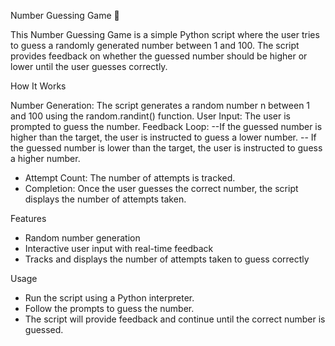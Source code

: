 Number Guessing Game 🎯

This Number Guessing Game is a simple Python script where the user tries to guess a randomly generated number between 1 and 100. The script provides feedback on whether the guessed number should be higher or lower until the user guesses correctly.

How It Works

Number Generation: The script generates a random number n between 1 and 100 using the random.randint() function.
User Input: The user is prompted to guess the number.
Feedback Loop:
--If the guessed number is higher than the target, the user is instructed to guess a lower number.
-- If the guessed number is lower than the target, the user is instructed to guess a higher number.

- Attempt Count: The number of attempts is tracked.
- Completion: Once the user guesses the correct number, the script displays the number of attempts taken.

Features
- Random number generation
- Interactive user input with real-time feedback
- Tracks and displays the number of attempts taken to guess correctly

Usage
- Run the script using a Python interpreter.
- Follow the prompts to guess the number.
- The script will provide feedback and continue until the correct number is guessed.
